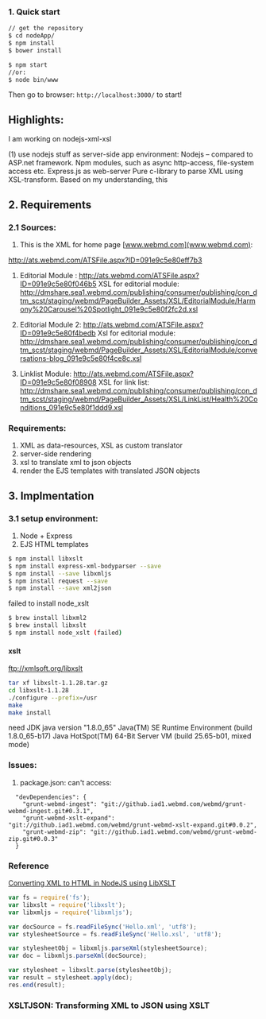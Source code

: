 ### 1. Quick start

```sh
// get the repository
$ cd nodeApp/
$ npm install
$ bower install

$ npm start
//or:
$ node bin/www
```
Then go to browser: <code>http://localhost:3000/</code> to start!

## Highlights:
I am working on nodejs-xml-xsl

(1) use nodejs stuff as server-side app environment:
Nodejs – compared to ASP.net framework.
Npm modules, such as async http-access, file-system access etc.
Express.js as web-server
Pure c-library to parse XML using XSL-transform.
Based on my understanding, this


## 2. Requirements
### 2.1 Sources:

1. This is the XML for home page [www.webmd.com](www.webmd.com):

http://ats.webmd.com/ATSFile.aspx?ID=091e9c5e80eff7b3

1. Editorial Module : http://ats.webmd.com/ATSFile.aspx?ID=091e9c5e80f046b5
XSL for editorial module:
http://dmshare.sea1.webmd.com/publishing/consumer/publishing/con_dtm_scst/staging/webmd/PageBuilder_Assets/XSL/EditorialModule/Harmony%20Carousel%20Spotlight_091e9c5e80f2fc2d.xsl

1. Editorial Module 2: http://ats.webmd.com/ATSFile.aspx?ID=091e9c5e80f4bedb
Xsl for editorial module:
http://dmshare.sea1.webmd.com/publishing/consumer/publishing/con_dtm_scst/staging/webmd/PageBuilder_Assets/XSL/EditorialModule/conversations-blog_091e9c5e80f4ce8c.xsl

1. Linklist Module: http://ats.webmd.com/ATSFile.aspx?ID=091e9c5e80f08908
XSL for link list:
http://dmshare.sea1.webmd.com/publishing/consumer/publishing/con_dtm_scst/staging/webmd/PageBuilder_Assets/XSL/LinkList/Health%20Conditions_091e9c5e80f1ddd9.xsl


### Requirements:

1. XML as data-resources, XSL as custom translator
1. server-side rendering
1. xsl to translate xml to json objects
1. render the EJS templates with translated JSON objects


## 3. Implmentation

### 3.1 setup environment:

1. Node + Express
1. EJS HTML templates

```sh
$ npm install libxslt
$ npm install express-xml-bodyparser --save
$ npm install --save libxmljs
$ npm install request --save
$ npm install --save xml2json
```

failed to install node_xslt
```sh
$ brew install libxml2
$ brew install libxslt
$ npm install node_xslt (failed)
```
#### xslt

ftp://xmlsoft.org/libxslt

```sh
tar xf libxslt-1.1.28.tar.gz
cd libxslt-1.1.28
./configure --prefix=/usr
make
make install
```

need JDK
java version "1.8.0_65"
Java(TM) SE Runtime Environment (build 1.8.0_65-b17)
Java HotSpot(TM) 64-Bit Server VM (build 25.65-b01, mixed mode)


### Issues:

1. package.json:
can't access:
```
  "devDependencies": {
    "grunt-webmd-ingest": "git://github.iad1.webmd.com/webmd/grunt-webmd-ingest.git#0.3.1",
    "grunt-webmd-xslt-expand": "git://github.iad1.webmd.com/webmd/grunt-webmd-xslt-expand.git#0.0.2",
    "grunt-webmd-zip": "git://github.iad1.webmd.com/webmd/grunt-webmd-zip.git#0.0.3"
  }
```

### Reference

[Converting XML to HTML in NodeJS using LibXSLT](http://stackoverflow.com/questions/27494825/converting-xml-to-html-in-nodejs-using-libxsltthrows-has-no-method-apply-erro)
```javascript
var fs = require('fs');
var libxslt = require('libxslt');
var libxmljs = require('libxmljs');

var docSource = fs.readFileSync('Hello.xml', 'utf8');
var stylesheetSource = fs.readFileSync('Hello.xsl', 'utf8');

var stylesheetObj = libxmljs.parseXml(stylesheetSource);
var doc = libxmljs.parseXml(docSource);

var stylesheet = libxslt.parse(stylesheetObj);
var result = stylesheet.apply(doc);
res.end(result);
```


### XSLTJSON: Transforming XML to JSON using XSLT